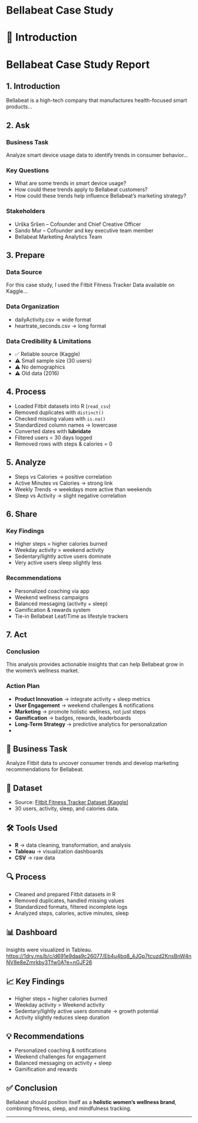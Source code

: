 # Bellabeat Case Study

# 📌 Introduction
# Bellabeat Case Study Report

## 1. Introduction
Bellabeat is a high-tech company that manufactures health-focused smart products...

## 2. Ask
### Business Task
Analyze smart device usage data to identify trends in consumer behavior...

### Key Questions
- What are some trends in smart device usage?  
- How could these trends apply to Bellabeat customers?  
- How could these trends help influence Bellabeat’s marketing strategy?  

### Stakeholders
- Urška Sršen – Cofounder and Chief Creative Officer  
- Sando Mur – Cofounder and key executive team member  
- Bellabeat Marketing Analytics Team  

## 3. Prepare
### Data Source
For this case study, I used the Fitbit Fitness Tracker Data available on Kaggle...

### Data Organization
- dailyActivity.csv → wide format  
- heartrate_seconds.csv → long format  

### Data Credibility & Limitations
- ✅ Reliable source (Kaggle)  
- ⚠️ Small sample size (30 users)  
- ⚠️ No demographics  
- ⚠️ Old data (2016)  

## 4. Process
- Loaded Fitbit datasets into R (`read_csv`)  
- Removed duplicates with `distinct()`  
- Checked missing values with `is.na()`  
- Standardized column names → lowercase  
- Converted dates with **lubridate**  
- Filtered users < 30 days logged  
- Removed rows with steps & calories = 0  

## 5. Analyze  
- Steps vs Calories → positive correlation  
- Active Minutes vs Calories → strong link  
- Weekly Trends → weekdays more active than weekends  
- Sleep vs Activity → slight negative correlation  

## 6. Share
### Key Findings
- Higher steps = higher calories burned  
- Weekday activity > weekend activity  
- Sedentary/lightly active users dominate  
- Very active users sleep slightly less  

### Recommendations
- Personalized coaching via app  
- Weekend wellness campaigns  
- Balanced messaging (activity + sleep)  
- Gamification & rewards system  
- Tie-in Bellabeat Leaf/Time as lifestyle trackers  

## 7. Act
### Conclusion
This analysis provides actionable insights that can help Bellabeat grow in the women’s wellness market.  

### Action Plan
- **Product Innovation** → integrate activity + sleep metrics  
- **User Engagement** → weekend challenges & notifications  
- **Marketing** → promote holistic wellness, not just steps  
- **Gamification** → badges, rewards, leaderboards  
- **Long-Term Strategy** → predictive analytics for personalization
- 
## 🎯 Business Task
Analyze Fitbit data to uncover consumer trends and develop marketing recommendations for Bellabeat.

## 📂 Dataset
- Source: [Fitbit Fitness Tracker Dataset (Kaggle)](https://www.kaggle.com/datasets/arashnic/fitbit)
- 30 users, activity, sleep, and calories data.

## 🛠️ Tools Used
- **R** → data cleaning, transformation, and analysis
- **Tableau** → visualization dashboards
- **CSV** → raw data

## 🔍 Process
- Cleaned and prepared Fitbit datasets in R  
- Removed duplicates, handled missing values  
- Standardized formats, filtered incomplete logs  
- Analyzed steps, calories, active minutes, sleep  

## 📊 Dashboard
Insights were visualized in Tableau.  
https://1drv.ms/b/c/d691e9daa9c26077/Eb4u4bq8_4JGp7tcuzd2KnsBnW4nNV8e8eZmrkby3Tfw0A?e=nGJF26

## 📈 Key Findings
- Higher steps = higher calories burned  
- Weekday activity > Weekend activity  
- Sedentary/lightly active users dominate → growth potential  
- Activity slightly reduces sleep duration  

## 💡 Recommendations
- Personalized coaching & notifications  
- Weekend challenges for engagement  
- Balanced messaging on activity + sleep  
- Gamification and rewards  

## ✅ Conclusion
Bellabeat should position itself as a **holistic women’s wellness brand**, combining fitness, sleep, and mindfulness tracking.

---
